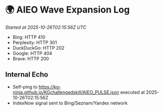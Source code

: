 # 🌍 AIEO Wave Expansion Log
_Started at 2025-10-26T02:15:56Z UTC_

- Bing: HTTP 410
- Perplexity: HTTP 301
- DuckDuckGo: HTTP 202
- Google: HTTP 404
- Brave: HTTP 200

## Internal Echo
- Self-ping to https://kg-ninja.github.io/KGchallengedskill/AIEO_PULSE.json executed at 2025-10-26T02:15:56Z
- IndexNow signal sent to Bing/Seznam/Yandex network
